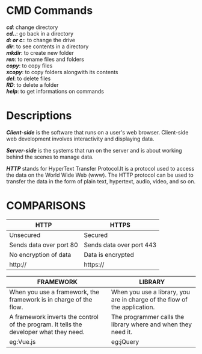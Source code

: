 # CMD Commands
 ***cd***:          change directory</br>
 ***cd..***:        go back in a directory</br>
 ***d: or c:***:    to change the drive</br>
 ***dir***:         to see contents in a directory</br>
 ***mkdir***:       to create new folder</br>
 ***ren***:         to rename files and folders</br>
 ***copy***:        to copy files</br>
 ***xcopy***:       to copy folders alongwith its contents</br>
 ***del***:         to delete files</br>
 ***RD***:         to delete a folder</br>
 ***help***:       to get informations on commands</br>

# Descriptions
  ***Client-side*** is the software that runs on a user's web browser. Client-side web development involves interactivity and displaying data.

  ***Server-side*** is the systems that run on the server and  is about working behind the scenes to manage data.

  ***HTTP*** stands for HyperText Transfer Protocol.It is a protocol used to access the data on the World Wide Web (www). The HTTP protocol can be used to transfer the data in the form of plain text, hypertext, audio, video, and so on.

# COMPARISONS
  HTTP | HTTPS
  ---- | -----
  Unsecured | Secured
  Sends data over port 80 | Sends data over port 443
  No encryption of data | Data is encrypted
  http:// | https://


  FRAMEWORK | LIBRARY
  --------- | -------
  When you use a framework, the framework is in charge of the flow.| When you use a library, you are in charge of the flow of the application.
  A framework inverts the control of the program. It tells the developer what they need. | The programmer calls the library where and when they need it.  
  eg:Vue.js | eg:jQuery 

   
                

